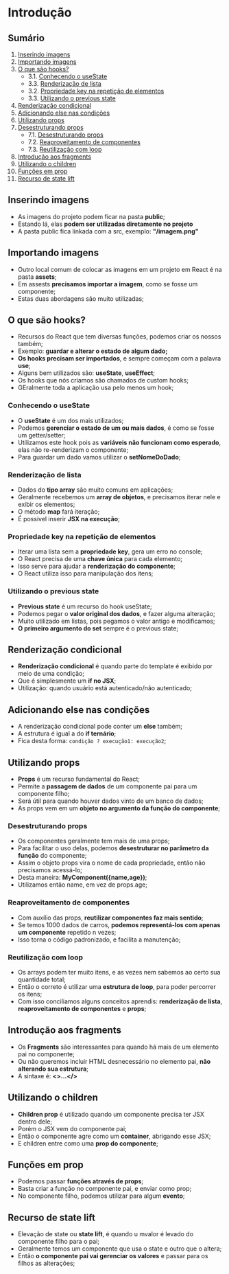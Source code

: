 # Introdução

## Sumário

1. [Inserindo imagens](#inserindo-imagens)
2. [Importando imagens](#importando-imagens)
3. [O que são hooks?](#o-que-são-hooks)
    - 3.1. [Conhecendo o useState](#conhecendo-o-usestate)
    - 3.3. [Renderização de lista](#renderização-de-lista)
    - 3.2. [Propriedade key na repetição de elementos](#propriedade-key-na-repetição-de-elementos)
    - 3.3. [Utilizando o previous state](#utilizando-o-previous-state)
4. [Renderização condicional](#renderização-condicional)
5. [Adicionando else nas condições](#adicionando-else-nas-condições)
6. [Utilizando props](#utilizando-props)
7. [Desestruturando props](#desestruturando-props)
    - 7.1. [Desestruturando props](#desestruturando-props)
    - 7.2. [Reaproveitamento de componentes](#reaproveitamento-de-componentes)
    - 7.3. [Reutilização com loop](#reutilização-com-loop)
8. [Introdução aos fragments](#introdução-aos-fragments)
9. [Utilizando o children](#utilizando-o-children)
10. [Funções em prop](#funções-em-prop)
11. [Recurso de state lift](#recurso-de-state-lift)

## Inserindo imagens

- As imagens do projeto podem ficar na pasta **public**;
- Estando lá, elas **podem ser utilizadas diretamente no projeto**
- A pasta public fica linkada com a src, exemplo: **"/imagem.png"**

## Importando imagens

- Outro local comum de colocar as imagens em um projeto em React é na pasta **assets**;
- Em assests **precisamos importar a imagem**, como se fosse um componente;
- Estas duas abordagens são muito utilizadas;

## O que são hooks?

- Recursos do React que tem diversas funções, podemos criar os nossos também;
- Exemplo: **guardar e alterar o estado de algum dado;**
- **Os hooks precisam ser importados**, e sempre começam com a palavra **use**;
- Alguns bem utilizados são: **useState**, **useEffect**;
- Os hooks que nós criamos são chamados de custom hooks;
- GEralmente toda a aplicação usa pelo menos um hook;

### Conhecendo o useState

- O **useState** é um dos mais utilizados;
- Podemos **gerenciar o estado de um ou mais dados**, é como se fosse um getter/setter;
- Utilizamos este hook pois as **variáveis não funcionam como esperado**, elas não re-renderizam o componente;
- Para guardar um dado vamos utilizar o **setNomeDoDado**;

### Renderização de lista

- Dados do **tipo array** são muito comuns em aplicações;
- Geralmente recebemos um **array de objetos**, e precisamos iterar nele e exibir os elementos;
- O método **map** fará iteração;
- É possível inserir **JSX na execução**;

### Propriedade key na repetição de elementos

- Iterar uma lista sem a **propriedade key**, gera um erro no console;
- O React precisa de uma **chave única** para cada elemento;
- Isso serve para ajudar a **renderização do componente**;
- O React utiliza isso para manipulação dos itens;

### Utilizando o previous state

- **Previous state** é um recurso do hook useState;
- Podemos pegar o **valor original dos dados**, e fazer alguma alteração;
- Muito utilizado em listas, pois pegamos o valor antigo e modificamos;
- **O primeiro argumento do set** sempre é o previous state;

## Renderização condicional

- **Renderização condicional** é quando parte do template é exibido por meio de uma condição;
- Que é simplesmente um **if no JSX**;
- Utilização: quando usuário está autenticado/não autenticado;

## Adicionando else nas condições

- A renderização condicional pode conter um **else** também;
- A estrutura é igual a do **if ternário**;
- Fica desta forma: `condição ? execução1: execução2`;

## Utilizando props

- **Props** é um recurso fundamental do React;
- Permite a **passagem de dados** de um componente pai para um componente filho;
- Será útil para quando houver dados vinto de um banco de dados;
- As props vem em um **objeto no argumento da função do componente**;

### Desestruturando props

- Os componentes geralmente tem mais de uma props;
- Para facilitar o uso delas, podemos **desestruturar no parâmetro da função** do componente;
- Assim o objeto props vira o nome de cada propriedade, então não precisamos acessá-lo;
- Desta maneira: **MyComponent({name,age})**;
- Utilizamos então name, em vez de props.age;

### Reaproveitamento de componentes

- Com auxílio das props, **reutilizar componentes faz mais sentido**;
- Se temos 1000 dados de carros, **podemos representá-los com apenas um componente** repetido n vezes;
- Isso torna o código padronizado, e facilita a manutenção;

### Reutilização com loop

- Os arrays podem ter muito itens, e as vezes nem sabemos ao certo sua quantidade total;
- Então o correto é utilizar uma **estrutura de loop**, para poder percorrer os itens;
- Com isso conciliamos alguns conceitos aprendis: **renderização de lista**, **reaproveitamento de componentes** e **props**;

## Introdução aos fragments

- Os **Fragments** são interessantes para quando há mais de um elemento pai no componente;
- Ou não queremos incluir HTML desnecessário no elemento pai, **não alterando sua estrutura**;
- A sintaxe é: **<>...</>**

## Utilizando o children

- **Children prop** é utilizado quando um componente precisa ter JSX dentro dele;
- Porém o JSX vem do componente pai;
- Então o componente agre como um **container**, abrigando esse JSX;
- E children entre como uma **prop do componente**;

## Funções em prop

- Podemos passar **funções através de props**;
- Basta criar a função no componente pai, e enviar como prop;
- No componente filho, podemos utilizar para algum **evento**;

## Recurso de state lift

- Elevação de state ou **state lift**, é quando u mvalor é levado do componente filho para o pai;
- Geralmente temos um componente que usa o state e outro que o altera;
- Então **o componente pai vai gerenciar os valores** e passar para os filhos as alterações;